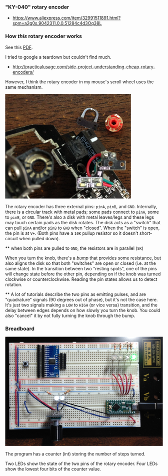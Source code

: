 ### "KY-040" rotary encoder
* https://www.aliexpress.com/item/32991511891.html?spm=a2g0s.9042311.0.0.51284c4d3Oq38L

### How *this* rotary encoder works
See this [PDF](Rotary%20Encoder.pdf).

I tried to google a teardown but couldn't find much.
* http://practicalusage.com/side-project-understanding-cheap-rotary-encoders/

However, I think the rotary encoder in my mouse's scroll wheel uses the same mechanism.

![](deathadder_rotary_encoder.png)

The rotary encoder has three external pins: `pinA`, `pinB`, and `GND`. Internally, there is a circular track with metal pads; some pads connect to `pinA`, some to `pinB`, or `GND`. There's also a disk with metal leaves/legs and these legs may touch certain pads as the disk rotates. The disk acts as a "switch" that can pull `pinA` and/or `pinB` to `GND` when "closed". When the "switch" is open, the pin is at `V+`. (Both pins have a `10K` pullup resistor so it doesn't short-circuit when pulled down).

** when both pins are pulled to `GND`, the resistors are in parallel (`5K`)

When you turn the knob, there's a *bump* that provides some resistance, but also aligns the disk so that both "switches" are open or closed (i.e. at the same state). In the transition between two "resting spots", one of the pins will change state before the other pin, depending on if the knob was turned clockwise or counterclockwise. Reading the pin states allows us to detect rotation.

** A lot of tutorials describe the two pins as emitting pulses, and are "quadrature" signals (90 degrees out of phase), but it's not the case here. It's just two signals making a `LOW` to `HIGH` (or vice versa) transition, and the delay between edges depends on how slowly you turn the knob. You could also "cancel" it by not fully turning the knob through the bump.

### Breadboard
![](breadboard.jpg)

The program has a counter (int) storing the number of steps turned.

Two LEDs show the state of the two pins of the rotary encoder.
Four LEDs show the lowest four bits of the counter value.
